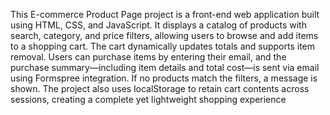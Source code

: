 This E-commerce Product Page project is a front-end web application built using HTML, CSS, and JavaScript. It displays a catalog of products with search, category, and price filters, allowing users to browse and add items to a shopping cart. The cart dynamically updates totals and supports item removal. Users can purchase items by entering their email, and the purchase summary—including item details and total cost—is sent via email using Formspree integration. If no products match the filters, a message is shown. The project also uses localStorage to retain cart contents across sessions, creating a complete yet lightweight shopping experience
